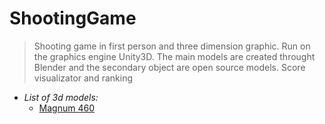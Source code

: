 # ShootingGame

>Shooting game in first person and three dimension graphic. Run on the graphics engine Unity3D.
>The main models are created throught Blender and the secondary object are open source models.
>Score visualizator and ranking

* *List of 3d models:*
  * [Magnum 460](https://github.com/TheGoodFella/magnum460Blend)
